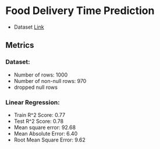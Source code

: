 # Food Delivery Time Prediction
- Dataset [Link](https://www.kaggle.com/datasets/denkuznetz/food-delivery-time-prediction)


## Metrics

### Dataset:
- Number of rows: 1000
- Number of non-null rows: 970
- dropped null rows

### Linear Regression:
- Train R^2 Score: 0.77
- Test R^2 Score: 0.78
- Mean square error: 92.68
- Mean Absolute Error: 6.40
- Root Mean Square Error: 9.62

